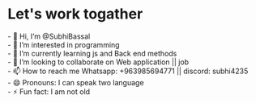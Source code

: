 <title>Hi</title>
<h1>Let's work togather</h1>
- 👋 Hi, I’m @SubhiBassal <br>
- 👀 I’m interested in programming<br>
- 🌱 I’m currently learning js and Back end methods<br>
- 💞️ I’m looking to collaborate on Web application || job<br>
- 📫 How to reach me Whatsapp: +963985694771 || discord: subhi4235<br>
- 😄 Pronouns: I can speak two language<br>
- ⚡ Fun fact: I am not old

<!---
SubhiBassal/SubhiBassal is a ✨ special ✨ repository because its `README.md` (this file) appears on your GitHub profile.
You can click the Preview link to take a look at your changes.
--->
